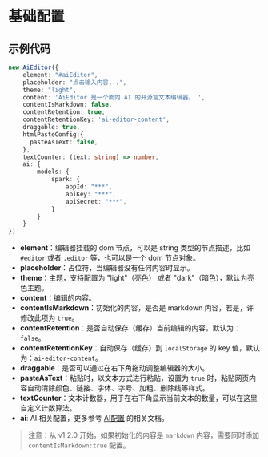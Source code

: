 # 基础配置

## 示例代码

```typescript
new AiEditor({
    element: "#aiEditor",
    placeholder: "点击输入内容...",
    theme: "light",
    content: 'AiEditor 是一个面向 AI 的开源富文本编辑器。 ',
    contentIsMarkdown: false,
    contentRetention: true,
    contentRetentionKey: 'ai-editor-content',
    draggable: true,
    htmlPasteConfig:{
      pasteAsText: false,
    },
    textCounter: (text: string) => number,
    ai: {
        models: {
            spark: {
                appId: "***",
                apiKey: "***",
                apiSecret: "***",
            }
        }
    }
})
```

- **element**：编辑器挂载的 dom 节点，可以是 string 类型的节点描述，比如 `#editor` 或者 `.editor` 等，也可以是一个 dom 节点对象。
- **placeholder**：占位符，当编辑器没有任何内容时显示。
- **theme**：主题，支持配置为 "light"（亮色） 或者 "dark"（暗色），默认为亮色主题。
- **content**：编辑的内容。
- **contentIsMarkdown**：初始化的内容，是否是 markdown 内容，若是，许修改此项为 `true`。
- **contentRetention**：是否自动保存（缓存）当前编辑的内容，默认为：`false`。
- **contentRetentionKey**：自动保存（缓存）到 `localStorage` 的 key 值，默认为：`ai-editor-content`。
- **draggable**：是否可以通过在右下角拖动调整编辑器的大小。
- **pasteAsText**：粘贴时，以文本方式进行粘贴，设置为 `true` 时，粘贴网页内容自动清除颜色、链接、字体、字号、加粗、删除线等样式。
- **textCounter**：文本计数器，用于在右下角显示当前文本的数量，可以在这里自定义计数算法。
- **ai**: AI 相关配置，更多参考 [AI配置](/zh/ai/base.md) 的相关文档。

> 注意：从 v1.2.0 开始，如果初始化的内容是 `markdown` 内容，需要同时添加 `contentIsMarkdown:true` 配置。
